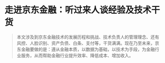 # 走进京东金融：听过来人谈经验及技术干货


> 本文涉及到京东金融技术的发展历程和挑战、技术负责人的管理理念、还有风控、人脸识别、资产负债、白条、支付等，干货满满。现在乃至未来，京东金融要做的是：遵从金融本质，以数据为基础，以技术为手段，为金融行业服务，从而帮助金融行业提升效率、降低成本、增加收入。



